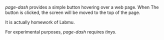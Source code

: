 *page-dash* provides a simple button hovering over a web page. When The button is clicked, the screen will be moved to the top of the page.

It is actually homework of Labmu.

For experimental purposes, *page-dash* requires *tinys*.

